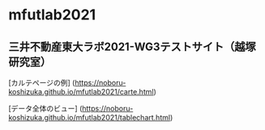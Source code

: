 # mfutlab2021
## 三井不動産東大ラボ2021-WG3テストサイト（越塚研究室）

[カルテページの例] (https://noboru-koshizuka.github.io/mfutlab2021/carte.html)

[データ全体のビュー] (https://noboru-koshizuka.github.io/mfutlab2021/tablechart.html)
